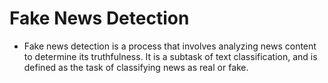 # Fake News Detection
* Fake news detection is a process that involves analyzing news content to determine its truthfulness. It is a subtask of text classification, and is defined as the task of classifying news as real or fake.


